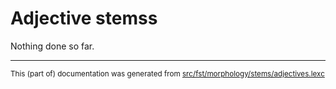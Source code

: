 # Adjective stemss
Nothing done so far.

* * *

<small>This (part of) documentation was generated from [src/fst/morphology/stems/adjectives.lexc](https://github.com/giellalt/lang-pma/blob/main/src/fst/morphology/stems/adjectives.lexc)</small>
